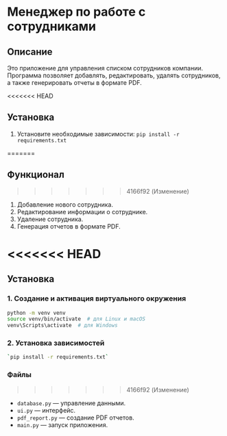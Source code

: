 # Менеджер по работе с сотрудниками

## Описание
Это приложение для управления списком сотрудников компании. Программа позволяет добавлять, редактировать, удалять сотрудников, а также генерировать отчеты в формате PDF.

<<<<<<< HEAD
## Установка
1. Установите необходимые зависимости:
`pip install -r requirements.txt`


=======
## Функционал
>>>>>>> 4166f92 (Изменение)
1. Добавление нового сотрудника.
2. Редактирование информации о сотруднике.
3. Удаление сотрудника.
4. Генерация отчетов в формате PDF.

<<<<<<< HEAD
=======
## Установка

### 1. Создание и активация виртуального окружения
```bash
python -m venv venv
source venv/bin/activate  # для Linux и macOS
venv\Scripts\activate  # для Windows
```

### 2. Установка зависимостей
```bash
`pip install -r requirements.txt`
```

### Файлы
>>>>>>> 4166f92 (Изменение)
- `database.py` — управление данными.
- `ui.py` — интерфейс.
- `pdf_report.py` — создание PDF отчетов.
- `main.py` — запуск приложения.


